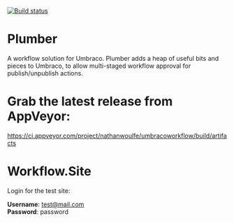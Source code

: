 [![Build status](https://ci.appveyor.com/api/projects/status/ap94da7169wk0g0v?svg=true)](https://ci.appveyor.com/project/nathanwoulfe/umbracoworkflow)


Plumber
=========
A workflow solution for Umbraco. Plumber adds a heap of useful bits and pieces to Umbraco, to allow multi-staged workflow approval for publish/unpublish actions. 

Grab the latest release from AppVeyor:
=========
https://ci.appveyor.com/project/nathanwoulfe/umbracoworkflow/build/artifacts

Workflow.Site
=========
Login for the test site:

**Username**: test@mail.com<br/>
**Password**: password

